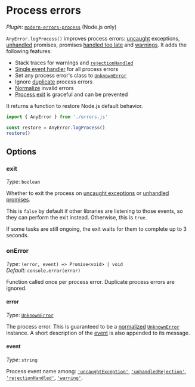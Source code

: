 # Process errors

_Plugin_:
[`modern-errors-process`](https://github.com/ehmicky/modern-errors-process)
(Node.js only)

`AnyError.logProcess()` improves process errors:
[uncaught](https://nodejs.org/api/process.html#process_event_uncaughtexception)
exceptions,
[unhandled](https://nodejs.org/api/process.html#process_event_unhandledrejection)
promises, promises
[handled too late](https://nodejs.org/api/process.html#process_event_rejectionhandled)
and [warnings](https://nodejs.org/api/process.html#process_event_warning). It
adds the following features:

- Stack traces for warnings and
  [`rejectionHandled`](https://nodejs.org/api/process.html#process_event_rejectionhandled)
- [Single event handler](#onerror) for all process errors
- Set any process error's class to [`UnknownError`](#unknown-errors)
- Ignore [duplicate](#onerror) process errors
- [Normalize](#error) invalid errors
- [Process exit](#exit) is graceful and can be prevented

It returns a function to restore Node.js default behavior.

```js
import { AnyError } from './errors.js'

const restore = AnyError.logProcess()
restore()
```

## Options

### exit

_Type_: `boolean`

Whether to exit the process on
[uncaught exceptions](https://nodejs.org/api/process.html#process_event_uncaughtexception)
or
[unhandled promises](https://nodejs.org/api/process.html#process_event_unhandledrejection).

This is `false` by default if other libraries are listening to those events, so
they can perform the exit instead. Otherwise, this is `true`.

If some tasks are still ongoing, the exit waits for them to complete up to 3
seconds.

### onError

_Type_: `(error, event) => Promise<void> | void`\
_Default_: `console.error(error)`

Function called once per process error. Duplicate process errors are ignored.

#### error

_Type_: [`UnknownError`](#unknown-errors)

The process error. This is guaranteed to be a
[normalized](https://github.com/ehmicky/normalize-exception)
[`UnknownError`](#unknown-errors) instance. A short description of the
[event](#event) is also appended to its message.

#### event

_Type_: `string`

Process event name among:
[`'uncaughtException'`](https://nodejs.org/api/process.html#process_event_uncaughtexception),
[`'unhandledRejection'`](https://nodejs.org/api/process.html#process_event_unhandledrejection),
[`'rejectionHandled'`](https://nodejs.org/api/process.html#process_event_rejectionhandled),
[`'warning'`](https://nodejs.org/api/process.html#process_event_warning).
